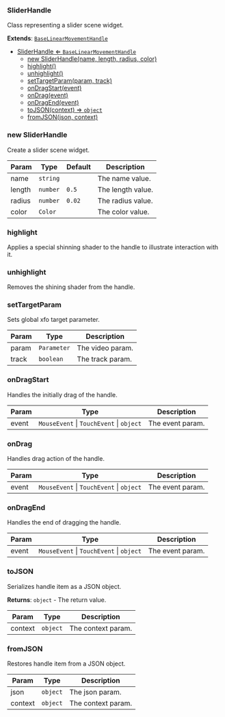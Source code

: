 <a name="SliderHandle"></a>

### SliderHandle 
Class representing a slider scene widget.


**Extends**: <code>[BaseLinearMovementHandle](api/Handles/BaseLinearMovementHandle.md)</code>  

* [SliderHandle ⇐ <code>BaseLinearMovementHandle</code>](#SliderHandle)
    * [new SliderHandle(name, length, radius, color)](#new-SliderHandle)
    * [highlight()](#highlight)
    * [unhighlight()](#unhighlight)
    * [setTargetParam(param, track)](#setTargetParam)
    * [onDragStart(event)](#onDragStart)
    * [onDrag(event)](#onDrag)
    * [onDragEnd(event)](#onDragEnd)
    * [toJSON(context) ⇒ <code>object</code>](#toJSON)
    * [fromJSON(json, context)](#fromJSON)

<a name="new_SliderHandle_new"></a>

### new SliderHandle
Create a slider scene widget.


| Param | Type | Default | Description |
| --- | --- | --- | --- |
| name | <code>string</code> |  | The name value. |
| length | <code>number</code> | <code>0.5</code> | The length value. |
| radius | <code>number</code> | <code>0.02</code> | The radius value. |
| color | <code>Color</code> |  | The color value. |

<a name="SliderHandle+highlight"></a>

### highlight
Applies a special shinning shader to the handle to illustrate interaction with it.


<a name="SliderHandle+unhighlight"></a>

### unhighlight
Removes the shining shader from the handle.


<a name="SliderHandle+setTargetParam"></a>

### setTargetParam
Sets global xfo target parameter.



| Param | Type | Description |
| --- | --- | --- |
| param | <code>Parameter</code> | The video param. |
| track | <code>boolean</code> | The track param. |

<a name="SliderHandle+onDragStart"></a>

### onDragStart
Handles the initially drag of the handle.



| Param | Type | Description |
| --- | --- | --- |
| event | <code>MouseEvent</code> \| <code>TouchEvent</code> \| <code>object</code> | The event param. |

<a name="SliderHandle+onDrag"></a>

### onDrag
Handles drag action of the handle.



| Param | Type | Description |
| --- | --- | --- |
| event | <code>MouseEvent</code> \| <code>TouchEvent</code> \| <code>object</code> | The event param. |

<a name="SliderHandle+onDragEnd"></a>

### onDragEnd
Handles the end of dragging the handle.



| Param | Type | Description |
| --- | --- | --- |
| event | <code>MouseEvent</code> \| <code>TouchEvent</code> \| <code>object</code> | The event param. |

<a name="SliderHandle+toJSON"></a>

### toJSON
Serializes handle item as a JSON object.


**Returns**: <code>object</code> - The return value.  

| Param | Type | Description |
| --- | --- | --- |
| context | <code>object</code> | The context param. |

<a name="SliderHandle+fromJSON"></a>

### fromJSON
Restores handle item from a JSON object.



| Param | Type | Description |
| --- | --- | --- |
| json | <code>object</code> | The json param. |
| context | <code>object</code> | The context param. |

